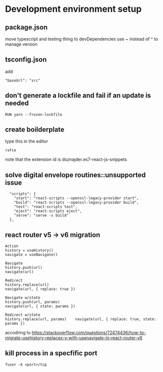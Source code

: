 # Development environment setup

## package.json

move typescript and testing thing to devDependencies
use ~ instead of ^ to manage version

## tsconfig.json

add

```
"baseUrl": "src"
```

## don't generate a lockfile and fail if an update is needed

```
RUN yarn --frozen-lockfile
```

## create boilderplate

type this in the editor

```
rafce
```

note that the extension id is
dsznajder.es7-react-js-snippets

## solve digital envelope routines::unsupported issue

```
  "scripts": {
    "start": "react-scripts --openssl-legacy-provider start",
    "build": "react-scripts --openssl-legacy-provider build",
    "test": "react-scripts test",
    "eject": "react-scripts eject",
    "serve": "serve -s build"
  },
```

## react router v5 -> v6 migration

```
Action
history = useHistory()
navigate = useNavigate()

Navigate
history.push(url)
navigate(url)

Redirect
history.replace(url)
navigate(url, { replace: true })

Navigate w/state
history.push(url, params)
navigate(url, { state: params })

Redirect w/state
history.replace(url, params)	navigate(url, { replace: true, state: params })
```

accodring to https://stackoverflow.com/questions/72474436/how-to-migrate-usehistory-replacex-y-with-usenavigate-in-react-router-v6

## kill process in a specfific port

```
fuser -k <port>/tcp
```

